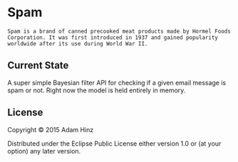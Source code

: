 # Spam

```
Spam is a brand of canned precooked meat products made by Hormel Foods
Corporation. It was first introduced in 1937 and gained popularity
worldwide after its use during World War II.
```

## Current State

A super simple Bayesian filter API for checking if a given email message
is spam or not. Right now the model is held entirely in memory.

## License

Copyright © 2015 Adam Hinz

Distributed under the Eclipse Public License either version 1.0 or (at
your option) any later version.
